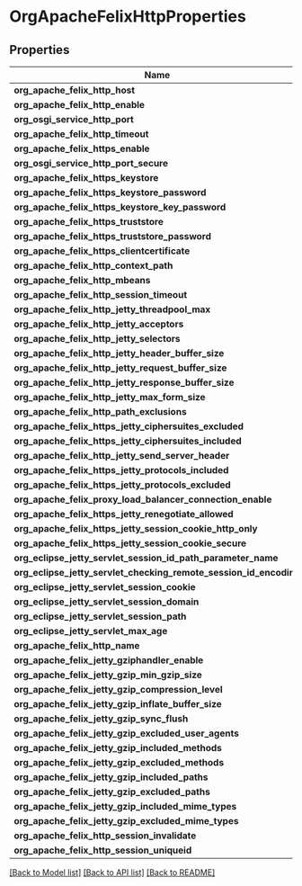 # OrgApacheFelixHttpProperties

## Properties
Name | Type | Description | Notes
------------ | ------------- | ------------- | -------------
**org_apache_felix_http_host** | [**\OpenAPI\Client\Model\ConfigNodePropertyString**](ConfigNodePropertyString.md) |  | [optional] 
**org_apache_felix_http_enable** | [**\OpenAPI\Client\Model\ConfigNodePropertyBoolean**](ConfigNodePropertyBoolean.md) |  | [optional] 
**org_osgi_service_http_port** | [**\OpenAPI\Client\Model\ConfigNodePropertyInteger**](ConfigNodePropertyInteger.md) |  | [optional] 
**org_apache_felix_http_timeout** | [**\OpenAPI\Client\Model\ConfigNodePropertyInteger**](ConfigNodePropertyInteger.md) |  | [optional] 
**org_apache_felix_https_enable** | [**\OpenAPI\Client\Model\ConfigNodePropertyBoolean**](ConfigNodePropertyBoolean.md) |  | [optional] 
**org_osgi_service_http_port_secure** | [**\OpenAPI\Client\Model\ConfigNodePropertyInteger**](ConfigNodePropertyInteger.md) |  | [optional] 
**org_apache_felix_https_keystore** | [**\OpenAPI\Client\Model\ConfigNodePropertyString**](ConfigNodePropertyString.md) |  | [optional] 
**org_apache_felix_https_keystore_password** | [**\OpenAPI\Client\Model\ConfigNodePropertyString**](ConfigNodePropertyString.md) |  | [optional] 
**org_apache_felix_https_keystore_key_password** | [**\OpenAPI\Client\Model\ConfigNodePropertyString**](ConfigNodePropertyString.md) |  | [optional] 
**org_apache_felix_https_truststore** | [**\OpenAPI\Client\Model\ConfigNodePropertyString**](ConfigNodePropertyString.md) |  | [optional] 
**org_apache_felix_https_truststore_password** | [**\OpenAPI\Client\Model\ConfigNodePropertyString**](ConfigNodePropertyString.md) |  | [optional] 
**org_apache_felix_https_clientcertificate** | [**\OpenAPI\Client\Model\ConfigNodePropertyDropDown**](ConfigNodePropertyDropDown.md) |  | [optional] 
**org_apache_felix_http_context_path** | [**\OpenAPI\Client\Model\ConfigNodePropertyString**](ConfigNodePropertyString.md) |  | [optional] 
**org_apache_felix_http_mbeans** | [**\OpenAPI\Client\Model\ConfigNodePropertyBoolean**](ConfigNodePropertyBoolean.md) |  | [optional] 
**org_apache_felix_http_session_timeout** | [**\OpenAPI\Client\Model\ConfigNodePropertyInteger**](ConfigNodePropertyInteger.md) |  | [optional] 
**org_apache_felix_http_jetty_threadpool_max** | [**\OpenAPI\Client\Model\ConfigNodePropertyInteger**](ConfigNodePropertyInteger.md) |  | [optional] 
**org_apache_felix_http_jetty_acceptors** | [**\OpenAPI\Client\Model\ConfigNodePropertyInteger**](ConfigNodePropertyInteger.md) |  | [optional] 
**org_apache_felix_http_jetty_selectors** | [**\OpenAPI\Client\Model\ConfigNodePropertyInteger**](ConfigNodePropertyInteger.md) |  | [optional] 
**org_apache_felix_http_jetty_header_buffer_size** | [**\OpenAPI\Client\Model\ConfigNodePropertyInteger**](ConfigNodePropertyInteger.md) |  | [optional] 
**org_apache_felix_http_jetty_request_buffer_size** | [**\OpenAPI\Client\Model\ConfigNodePropertyInteger**](ConfigNodePropertyInteger.md) |  | [optional] 
**org_apache_felix_http_jetty_response_buffer_size** | [**\OpenAPI\Client\Model\ConfigNodePropertyInteger**](ConfigNodePropertyInteger.md) |  | [optional] 
**org_apache_felix_http_jetty_max_form_size** | [**\OpenAPI\Client\Model\ConfigNodePropertyInteger**](ConfigNodePropertyInteger.md) |  | [optional] 
**org_apache_felix_http_path_exclusions** | [**\OpenAPI\Client\Model\ConfigNodePropertyArray**](ConfigNodePropertyArray.md) |  | [optional] 
**org_apache_felix_https_jetty_ciphersuites_excluded** | [**\OpenAPI\Client\Model\ConfigNodePropertyArray**](ConfigNodePropertyArray.md) |  | [optional] 
**org_apache_felix_https_jetty_ciphersuites_included** | [**\OpenAPI\Client\Model\ConfigNodePropertyArray**](ConfigNodePropertyArray.md) |  | [optional] 
**org_apache_felix_http_jetty_send_server_header** | [**\OpenAPI\Client\Model\ConfigNodePropertyBoolean**](ConfigNodePropertyBoolean.md) |  | [optional] 
**org_apache_felix_https_jetty_protocols_included** | [**\OpenAPI\Client\Model\ConfigNodePropertyArray**](ConfigNodePropertyArray.md) |  | [optional] 
**org_apache_felix_https_jetty_protocols_excluded** | [**\OpenAPI\Client\Model\ConfigNodePropertyArray**](ConfigNodePropertyArray.md) |  | [optional] 
**org_apache_felix_proxy_load_balancer_connection_enable** | [**\OpenAPI\Client\Model\ConfigNodePropertyBoolean**](ConfigNodePropertyBoolean.md) |  | [optional] 
**org_apache_felix_https_jetty_renegotiate_allowed** | [**\OpenAPI\Client\Model\ConfigNodePropertyBoolean**](ConfigNodePropertyBoolean.md) |  | [optional] 
**org_apache_felix_https_jetty_session_cookie_http_only** | [**\OpenAPI\Client\Model\ConfigNodePropertyBoolean**](ConfigNodePropertyBoolean.md) |  | [optional] 
**org_apache_felix_https_jetty_session_cookie_secure** | [**\OpenAPI\Client\Model\ConfigNodePropertyBoolean**](ConfigNodePropertyBoolean.md) |  | [optional] 
**org_eclipse_jetty_servlet_session_id_path_parameter_name** | [**\OpenAPI\Client\Model\ConfigNodePropertyString**](ConfigNodePropertyString.md) |  | [optional] 
**org_eclipse_jetty_servlet_checking_remote_session_id_encoding** | [**\OpenAPI\Client\Model\ConfigNodePropertyBoolean**](ConfigNodePropertyBoolean.md) |  | [optional] 
**org_eclipse_jetty_servlet_session_cookie** | [**\OpenAPI\Client\Model\ConfigNodePropertyString**](ConfigNodePropertyString.md) |  | [optional] 
**org_eclipse_jetty_servlet_session_domain** | [**\OpenAPI\Client\Model\ConfigNodePropertyString**](ConfigNodePropertyString.md) |  | [optional] 
**org_eclipse_jetty_servlet_session_path** | [**\OpenAPI\Client\Model\ConfigNodePropertyString**](ConfigNodePropertyString.md) |  | [optional] 
**org_eclipse_jetty_servlet_max_age** | [**\OpenAPI\Client\Model\ConfigNodePropertyInteger**](ConfigNodePropertyInteger.md) |  | [optional] 
**org_apache_felix_http_name** | [**\OpenAPI\Client\Model\ConfigNodePropertyString**](ConfigNodePropertyString.md) |  | [optional] 
**org_apache_felix_jetty_gziphandler_enable** | [**\OpenAPI\Client\Model\ConfigNodePropertyBoolean**](ConfigNodePropertyBoolean.md) |  | [optional] 
**org_apache_felix_jetty_gzip_min_gzip_size** | [**\OpenAPI\Client\Model\ConfigNodePropertyInteger**](ConfigNodePropertyInteger.md) |  | [optional] 
**org_apache_felix_jetty_gzip_compression_level** | [**\OpenAPI\Client\Model\ConfigNodePropertyInteger**](ConfigNodePropertyInteger.md) |  | [optional] 
**org_apache_felix_jetty_gzip_inflate_buffer_size** | [**\OpenAPI\Client\Model\ConfigNodePropertyInteger**](ConfigNodePropertyInteger.md) |  | [optional] 
**org_apache_felix_jetty_gzip_sync_flush** | [**\OpenAPI\Client\Model\ConfigNodePropertyBoolean**](ConfigNodePropertyBoolean.md) |  | [optional] 
**org_apache_felix_jetty_gzip_excluded_user_agents** | [**\OpenAPI\Client\Model\ConfigNodePropertyArray**](ConfigNodePropertyArray.md) |  | [optional] 
**org_apache_felix_jetty_gzip_included_methods** | [**\OpenAPI\Client\Model\ConfigNodePropertyArray**](ConfigNodePropertyArray.md) |  | [optional] 
**org_apache_felix_jetty_gzip_excluded_methods** | [**\OpenAPI\Client\Model\ConfigNodePropertyArray**](ConfigNodePropertyArray.md) |  | [optional] 
**org_apache_felix_jetty_gzip_included_paths** | [**\OpenAPI\Client\Model\ConfigNodePropertyArray**](ConfigNodePropertyArray.md) |  | [optional] 
**org_apache_felix_jetty_gzip_excluded_paths** | [**\OpenAPI\Client\Model\ConfigNodePropertyArray**](ConfigNodePropertyArray.md) |  | [optional] 
**org_apache_felix_jetty_gzip_included_mime_types** | [**\OpenAPI\Client\Model\ConfigNodePropertyArray**](ConfigNodePropertyArray.md) |  | [optional] 
**org_apache_felix_jetty_gzip_excluded_mime_types** | [**\OpenAPI\Client\Model\ConfigNodePropertyArray**](ConfigNodePropertyArray.md) |  | [optional] 
**org_apache_felix_http_session_invalidate** | [**\OpenAPI\Client\Model\ConfigNodePropertyBoolean**](ConfigNodePropertyBoolean.md) |  | [optional] 
**org_apache_felix_http_session_uniqueid** | [**\OpenAPI\Client\Model\ConfigNodePropertyBoolean**](ConfigNodePropertyBoolean.md) |  | [optional] 

[[Back to Model list]](../README.md#documentation-for-models) [[Back to API list]](../README.md#documentation-for-api-endpoints) [[Back to README]](../README.md)


